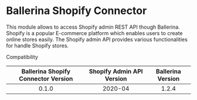 # Ballerina Shopify Connector
This module allows to access Shopify admin REST API though Ballerina. Shopify is a popular E-commerce platform which enables users to create online stores easily. The Shopify admin API provides various functionalities for handle Shopify stores.

Compatibility

| Ballerina Shopify Connector Version | Shopify Admin API Version | Ballerina Version |
|:-----------------------------------:|:-------------------------:|:-----------------:|
| 0.1.0                               | 2020-04                   | 1.2.4             |


